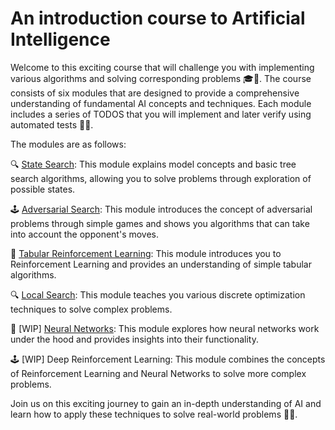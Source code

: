 # An introduction course to Artificial Intelligence

Welcome to this exciting course that will challenge you with implementing various algorithms and solving corresponding problems 🎓🤖. The course consists of six modules that are designed to provide a comprehensive understanding of fundamental AI concepts and techniques. Each module includes a series of TODOS that you will implement and later verify using automated tests 🧪🤖.

The modules are as follows:

🔍 [State Search](https://github.com/aI-lab-glider/ai-course-state-space-search): This module explains model concepts and basic tree search algorithms, allowing you to solve problems through exploration of possible states.

🕹️ [Adversarial Search](https://github.com/aI-lab-glider/ai-course-games-tree-search): This module introduces the concept of adversarial problems through simple games and shows you algorithms that can take into account the opponent's moves.

🧠 [Tabular Reinforcement Learning](https://github.com/aI-lab-glider/ai-course-rl): This module introduces you to Reinforcement Learning and provides an understanding of simple tabular algorithms.

🔍 [Local Search](https://github.com/aI-lab-glider/ai-course-local-search-solver): This module teaches you various discrete optimization techniques to solve complex problems.

🤖 [WIP] [Neural Networks](https://github.com/aI-lab-glider/ai-course-neural-nets): This module explores how neural networks work under the hood and provides insights into their functionality.

🕹️ [WIP] Deep Reinforcement Learning: This module combines the concepts of Reinforcement Learning and Neural Networks to solve more complex problems.

Join us on this exciting journey to gain an in-depth understanding of AI and learn how to apply these techniques to solve real-world problems 🚀🤖.
